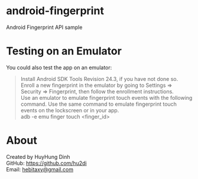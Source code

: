 # android-fingerprint
Android Fingerprint API sample

# Testing on an Emulator
You could also test the app on an emulator:<br>
> Install Android SDK Tools Revision 24.3, if you have not done so.<br>
> Enroll a new fingerprint in the emulator by going to Settings ⇒ Security ⇒ Fingerprint, then follow the enrollment instructions.<br>
> Use an emulator to emulate fingerprint touch events with the following command. Use the same command to emulate fingerprint touch events on the lockscreen or in your app.<br>
adb -e emu finger touch <finger_id>

# About
Created by HuyHung Dinh<br>
GitHub: https://github.com/hu2di<br>
Email: hebitaxy@gmail.com
